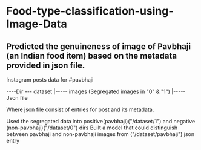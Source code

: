 # Food-type-classification-using-Image-Data
## Predicted the genuineness of image of Pavbhaji (an Indian food item) based on the metadata provided in json file.

Instagram posts data for #pavbhaji

----Dir --- dataset |----- images (Segregated images in "0" & "1") |----- Json file

Where json file consist of entries for post and its metadata.

Used the segregated data into positive(pavbhaji)("/dataset/1") and negative (non-pavbhaji)("/dataset/0") dirs
Built a model that could distinguish between pavbhaji and non-pavbhaji images from ("/dataset/pavbhaji") json entry
